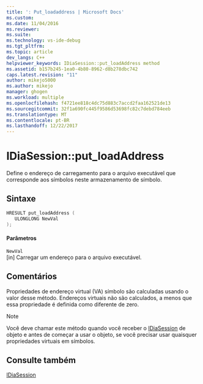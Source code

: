 ```yaml
---
title: ': Put_loadaddress | Microsoft Docs'
ms.custom: 
ms.date: 11/04/2016
ms.reviewer: 
ms.suite: 
ms.technology: vs-ide-debug
ms.tgt_pltfrm: 
ms.topic: article
dev_langs: C++
helpviewer_keywords: IDiaSession::put_loadAddress method
ms.assetid: b157b245-1ea0-4b80-8962-d8b278dbc742
caps.latest.revision: "11"
author: mikejo5000
ms.author: mikejo
manager: ghogen
ms.workload: multiple
ms.openlocfilehash: f4721ee818c4dc75d883c7accd2faa162521de13
ms.sourcegitcommit: 32f1a690fc445f9586d53698fc82c7debd784eeb
ms.translationtype: MT
ms.contentlocale: pt-BR
ms.lasthandoff: 12/22/2017
---
```

# <a name="idiasessionputloadaddress"></a>IDiaSession::put_loadAddress
Define o endereço de carregamento para o arquivo executável que corresponde aos símbolos neste armazenamento de símbolo.  
  
## <a name="syntax"></a>Sintaxe  
  
```C++  
HRESULT put_loadAddress (   
   ULONGLONG NewVal  
);  
```  
  
#### <a name="parameters"></a>Parâmetros  
 `NewVal`  
 [in] Carregar um endereço para o arquivo executável.  
  
## <a name="remarks"></a>Comentários  
 Propriedades de endereço virtual (VA) símbolo são calculadas usando o valor desse método. Endereços virtuais não são calculados, a menos que essa propriedade é definida como diferente de zero.  
  
> [!NOTE]
>  Você deve chamar este método quando você receber o [IDiaSession](../../debugger/debug-interface-access/idiasession.md) de objeto e antes de começar a usar o objeto, se você precisar usar quaisquer propriedades virtuais em símbolos.  
  
## <a name="see-also"></a>Consulte também  
 [IDiaSession](../../debugger/debug-interface-access/idiasession.md)